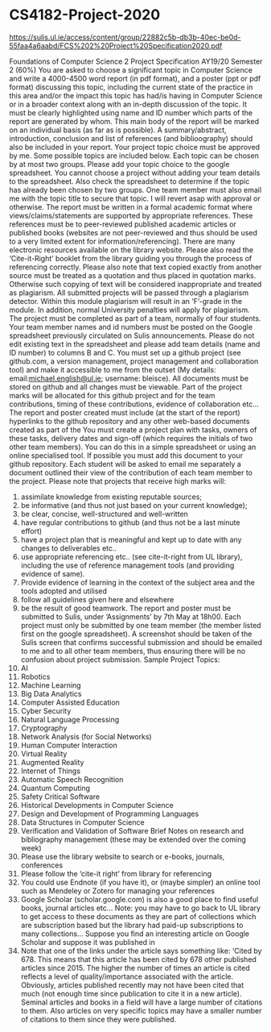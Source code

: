 # CS4182-Project-2020
https://sulis.ul.ie/access/content/group/22882c5b-db3b-40ec-be0d-55faa4a6aabd/FCS%202%20Project%20Specification2020.pdf


Foundations of Computer Science 2
Project Specification AY19/20 Semester 2 (60%)
You are asked to choose a significant topic in Computer Science and write a 4000-4500 word report
(in pdf format), and a poster (ppt or pdf format) discussing this topic, including the current state of
the practice in this area and/or the impact this topic has had/is having in Computer Science or in a
broader context along with an in-depth discussion of the topic. It must be clearly highlighted using
name and ID number which parts of the report are generated by whom. This main body of the report
will be marked on an individual basis (as far as is possible). A summary/abstract, introduction,
conclusion and list of references (and biblioography) should also be included in your report.
Your project topic choice must be approved by me. Some possible topics are included below. Each
topic can be chosen by at most two groups. Please add your topic choice to the google
spreadsheet. You cannot choose a project without adding your team details to the spreadsheet.
Also check the spreadsheet to determine if the topic has already been chosen by two groups. One
team member must also email me with the topic title to secure that topic. I will revert asap with
approval or otherwise.
The report must be written in a formal academic format where views/claims/statements are
supported by appropriate references. These references must be to peer-reviewed published
academic articles or published books (websites are not peer-reviewed and thus should be used to a
very limited extent for information/referencing). There are many electronic resources available on
the library website. Please also read the ‘Cite-it-Right’ booklet from the library guiding you through
the process of referencing correctly. Please also note that text copied exactly from another source
must be treated as a quotation and thus placed in quotation marks. Otherwise such copying of text
will be considered inappropriate and treated as plagiarism. All submitted projects will be passed
through a plagiarism detector. Within this module plagiarism will result in an ‘F’-grade in the
module. In addition, normal University penalties will apply for plagiarism.
The project must be completed as part of a team, normally of four students.
Your team member names and id numbers must be posted on the Google spreadsheet previously
circulated on Sulis announcements. Please do not edit existing text in the spreadsheet and please
add team details (name and ID number) to columns B and C.
You must set up a github project (see github.com, a version management, project management and
collaboration tool) and make it accessible to me from the outset (My details:
email:michael.english@ul.ie; username: bleisce). All documents must be stored on github and all
changes must be viewable. Part of the project marks will be allocated for this github project and for
the team contributions, timing of these contributions, evidence of collaboration etc… The report and
poster created must include (at the start of the report) hyperlinks to the github repository and any
other web-based documents created as part of the
You must create a project plan with tasks, owners of these tasks, delivery dates and sign-off (which
requires the initials of two other team members). You can do this in a simple spreadsheet or using
an online specialised tool. If possible you must add this document to your github repository. 
Each student will be asked to email me separately a document outlined their view of the
contribution of each team member to the project.
Please note that projects that receive high marks will:
1. assimilate knowledge from existing reputable sources;
2. be informative (and thus not just based on your current knowledge);
3. be clear, concise, well-structured and well-written
4. have regular contributions to github (and thus not be a last minute effort)
5. have a project plan that is meaningful and kept up to date with any changes to deliverables
etc..
6. use appropriate referencing etc.. (see cite-it-right from UL library), including the use of
reference management tools (and providing evidence of same).
7. Provide evidence of learning in the context of the subject area and the tools adopted and
utilised
8. follow all guidelines given here and elsewhere
9. be the result of good teamwork.
The report and poster must be submitted to Sulis, under ‘Assignments’ by 7th May at 18h00. Each
project must only be submitted by one team member (the member listed first on the google
spreadsheet). A screenshot should be taken of the Sulis screen that confirms successful submission
and should be emailed to me and to all other team members, thus ensuring there will be no
confusion about project submission.
Sample Project Topics:
1. AI
2. Robotics
3. Machine Learning
4. Big Data Analytics
5. Computer Assisted Education
6. Cyber Security
7. Natural Language Processing
8. Cryptography
9. Network Analysis (for Social Networks)
10. Human Computer Interaction
11. Virtual Reality
12. Augmented Reality
13. Internet of Things
14. Automatic Speech Recognition
15. Quantum Computing
16. Safety Critical Software
17. Historical Developments in Computer Science
18. Design and Development of Programming Languages
19. Data Structures in Computer Science
20. Verification and Validation of Software 
Brief Notes on research and bibliography management (these may be extended over the coming
week)
1. Please use the library website to search or e-books, journals, conferences
2. Please follow the ‘cite-it right’ from library for referencing
3. You could use Endnote (if you have it), or (maybe simpler) an online tool such as Mendeley
or Zotero for managing your references
4. Google Scholar (scholar.google.com) is also a good place to find useful books, journal articles
etc… Note: you may have to go back to UL library to get access to these documents as they
are part of collections which are subscription based but the library had paid-up subscriptions
to many collections…
Suppose you find an interesting article on Google Scholar and suppose it was published in
2015. Note that one of the links under the article says something like: ‘Cited by 678. This
means that this article has been cited by 678 other published articles since 2015. The higher
the number of times an article is cited reflects a level of quality/importance associated with
the article. Obviously, articles published recently may not have been cited that much (not
enough time since publication to cite it in a new article). Seminal articles and books in a field
will have a large number of citations to them. Also articles on very specific topics may have a
smaller number of citations to them since they were published. 
